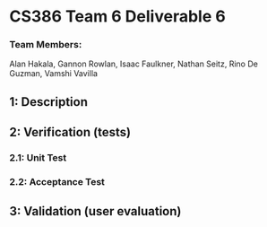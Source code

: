# CS386 Team 6 Deliverable 6

### Team Members:
Alan Hakala, Gannon Rowlan, Isaac Faulkner, Nathan Seitz, Rino De Guzman, Vamshi Vavilla

## 1: Description

## 2: Verification (tests)
### 2.1: Unit Test

### 2.2: Acceptance Test

## 3: Validation (user evaluation)
